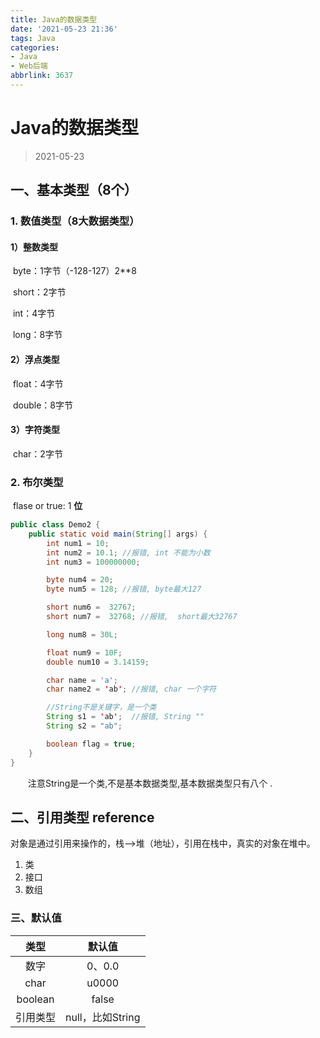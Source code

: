 ```yaml
---
title: Java的数据类型
date: '2021-05-23 21:36'
tags: Java
categories: 
- Java
- Web后端
abbrlink: 3637
---
```


# Java的数据类型

> 2021-05-23

## 一、基本类型（8个）

### 1. 数值类型（8大数据类型）

#### 1）整数类型

​		byte：1字节（-128-127）2**8

​		short：2字节

​		int：4字节

​		long：8字节

#### 2）浮点类型

​		float：4字节

​		double：8字节

#### 3）字符类型

​		char：2字节

### 2. 布尔类型

​		flase or true: 1 **位**

```Java
public class Demo2 {
    public static void main(String[] args) {
        int num1 = 10;
        int num2 = 10.1; //报错, int 不能为小数
        int num3 = 100000000;

        byte num4 = 20;
        byte num5 = 128; //报错, byte最大127

        short num6 =  32767;
        short num7 =  32768; //报错,  short最大32767

        long num8 = 30L;

        float num9 = 10F;
        double num10 = 3.14159;

        char name = 'a';
        char name2 = 'ab'; //报错, char 一个字符

        //String不是关键字，是一个类
        String s1 = 'ab';  //报错, String ""
        String s2 = "ab";

        boolean flag = true;
    }
}

```

　　注意String是一个类,不是基本数据类型,基本数据类型只有八个 .

##  二、引用类型 reference

对象是通过引用来操作的，栈-->堆（地址），引用在栈中，真实的对象在堆中。

1. 类
2. 接口
3. 数组

### 三、默认值

|   类型   |      默认值      |
| :------: | :--------------: |
|   数字   |      0、0.0      |
|   char   |      u0000       |
| boolean  |      false       |
| 引用类型 | null，比如String |

